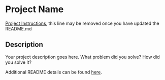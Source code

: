 # Project Name

[Project Instructions](./INSTRUCTIONS.md), this line may be removed once you have updated the README.md

## Description

Your project description goes here. What problem did you solve? How did you solve it?

Additional README details can be found [here](https://github.com/PrimeAcademy/readme-template/blob/master/README.md).

<!-- 
Things I want in my code
index.html
have 10 buttons for the numbers (0-9)
have the basic mathematical operations (+, -, /, *, % , maybe exponentiation???)
C button to clear
= button to submit
Clear history button

scripts.js
send over an object array with two numbers and the mathematical operator and  **STRETCH** the order of operation, with additional objects containing the order of operation, the next number, and the next operator.
DELETE call 

server.js
function that determines what operation is done by the operator in the first object
** Stretch ** loops through the array, calling the math functions as they're needed to 


**Storing previous calculations
    Store an object that is the two numbers, the mathematical operation, and the answer in an array. Append to the DOM from the scripts.js

Learn more about heroku
 -->